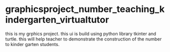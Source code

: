 # graphicsproject_number_teaching_kindergarten_virtualtutor
this is my grphics project. this ui is build using python library tkinter and turtle. 
this will help teacher to demonstrate the construction of the number to kinder garten students.
